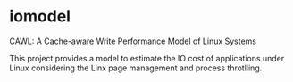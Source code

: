 # iomodel
CAWL: A Cache-aware Write Performance Model of Linux Systems

This project provides a model to estimate the IO cost of applications under Linux considering the Linx page management and process throtlling.
